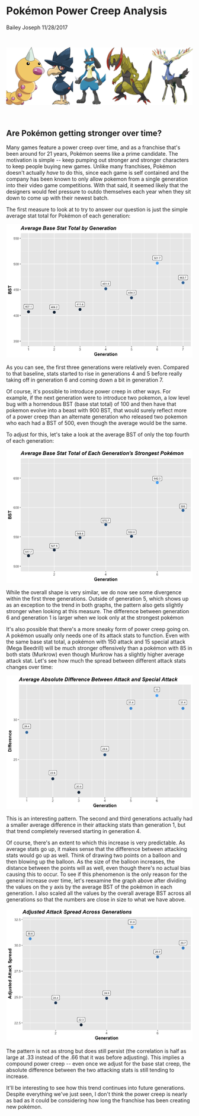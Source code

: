 Pokémon Power Creep Analysis
================
Bailey Joseph
11/28/2017

<br>

![](../images/long_mon_row.jpg)

<br>

Are Pokémon getting stronger over time?
---------------------------------------

Many games feature a power creep over time, and as a franchise that's been around for 21 years, Pokémon seems like a prime candidate. The motivation is simple -- keep pumping out stronger and stronger characters to keep people buying new games. Unlike many franchises, Pokémon doesn't actually *have* to do this, since each game is self contained and the company has been known to only allow pokemon from a single generation into their video game competitions. With that said, it seemed likely that the designers would feel pressure to outdo themselves each year when they sit down to come up with their newest batch.

The first measure to look at to try to answer our question is just the simple average stat total for Pokémon of each generation:

![](power_creep_analysis_files/figure-markdown_github/unnamed-chunk-8-1.png)

As you can see, the first three generations were relatively even. Compared to that baseline, stats started to rise in generations 4 and 5 before really taking off in generation 6 and coming down a bit in generation 7.

Of course, it's possible to introduce power creep in other ways. For example, if the next generation were to introduce two pokemon, a low level bug with a horrendous BST (base stat total) of 100 and then have that pokemon evolve into a beast with 900 BST, that would surely reflect more of a power creep than an alternate generation who released two pokemon who each had a BST of 500, even though the average would be the same.

To adjust for this, let's take a look at the average BST of only the top fourth of each generation:

![](power_creep_analysis_files/figure-markdown_github/unnamed-chunk-10-1.png)

While the overall shape is very similar, we do now see some divergence within the first three generations. Outside of generation 5, which shows up as an exception to the trend in both graphs, the pattern also gets slightly stronger when looking at this measure. The difference between generation 6 and generation 1 is larger when we look only at the strongest pokémon

It's also possible that there's a more sneaky form of power creep going on. A pokémon usually only needs one of its attack stats to function. Even with the same base stat total, a pokémon with 150 attack and 15 special attack (Mega Beedrill) will be much stronger offensively than a pokémon with 85 in both stats (Murkrow) even though Murkrow has a slightly higher average attack stat. Let's see how much the spread between different attack stats changes over time:

![](power_creep_analysis_files/figure-markdown_github/unnamed-chunk-12-1.png)

This is an interesting pattern. The second and third generations actually had a smaller average difference in their attacking stats than generation 1, but that trend completely reversed starting in generation 4.

Of course, there's an extent to which this increase is very predictable. As average stats go up, it makes sense that the difference between attacking stats would go up as well. Think of drawing two points on a balloon and then blowing up the balloon. As the size of the balloon increases, the distance between the points will as well, even though there's no actual bias causing this to occur. To see if this phenomenon is the only reason for the general increase over time, let's reexamine the graph above after dividing the values on the y axis by the average BST of the pokémon in each generation. I also scaled all the values by the overall average BST across all generations so that the numbers are close in size to what we have above.

![](power_creep_analysis_files/figure-markdown_github/unnamed-chunk-13-1.png)

The pattern is not as strong but does still persist (the correlation is half as large at .33 instead of the .66 that it was before adjusting). This implies a compound power creep -- even once we adjust for the base stat creep, the absolute difference between the two attacking stats is still tending to increase.

It'll be interesting to see how this trend continues into future generations. Despite everything we've just seen, I don't think the power creep is nearly as bad as it could be considering how long the franchise has been creating new pokémon.
